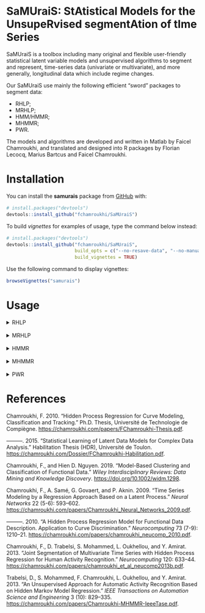 
<!-- README.md is generated from README.Rmd. Please edit that file -->

# **SaMUraiS**: **S**t**A**tistical **M**odels for the **U**nsupe**R**vised segment**A**tion of t**I**me **S**eries

SaMUraiS is a toolbox including many original and flexible user-friendly
statistical latent variable models and unsupervised algorithms to
segment and represent, time-series data (univariate or multivariate),
and more generally, longitudinal data which include regime changes.

Our SaMUraiS use mainly the following efficient “sword” packages to
segment data:

  - RHLP;
  - MRHLP;
  - HMM/HMMR;
  - MHMMR;
  - PWR.

The models and algorithms are developed and written in Matlab by Faicel
Chamroukhi, and translated and designed into R packages by Florian
Lecocq, Marius Bartcus and Faicel Chamroukhi.

<!-- badges: start -->

<!-- badges: end -->

# Installation

You can install the **samurais** package from
[GitHub](https://github.com/fchamroukhi/SaMUraiS) with:

``` r
# install.packages("devtools")
devtools::install_github("fchamroukhi/SaMUraiS")
```

To build *vignettes* for examples of usage, type the command below
instead:

``` r
# install.packages("devtools")
devtools::install_github("fchamroukhi/SaMUraiS", 
                         build_opts = c("--no-resave-data", "--no-manual"), 
                         build_vignettes = TRUE)
```

Use the following command to display vignettes:

``` r
browseVignettes("samurais")
```

# Usage

<details>

<summary>RHLP</summary>

``` r
library(samurais)

data("univtoydataset")

K <- 5 # Number of regimes (mixture components)
p <- 3 # Dimension of beta (order of the polynomial regressors)
q <- 1 # Dimension of w (order of the logistic regression: to be set to 1 for segmentation)
variance_type <- "heteroskedastic" # "heteroskedastic" or "homoskedastic" model

n_tries <- 1
max_iter = 1500
threshold <- 1e-6
verbose <- TRUE
verbose_IRLS <- FALSE

rhlp <- emRHLP(univtoydataset$x, univtoydataset$y, K, p, q, 
               variance_type, n_tries, max_iter, threshold, 
               verbose, verbose_IRLS)
#> EM: Iteration : 1 || log-likelihood : -2119.27308534609
#> EM: Iteration : 2 || log-likelihood : -1149.01040321999
#> EM: Iteration : 3 || log-likelihood : -1118.20384281234
#> EM: Iteration : 4 || log-likelihood : -1096.88260636121
#> EM: Iteration : 5 || log-likelihood : -1067.55719357295
#> EM: Iteration : 6 || log-likelihood : -1037.26620122646
#> EM: Iteration : 7 || log-likelihood : -1022.71743069484
#> EM: Iteration : 8 || log-likelihood : -1006.11825447077
#> EM: Iteration : 9 || log-likelihood : -1001.18491883952
#> EM: Iteration : 10 || log-likelihood : -1000.91250763556
#> EM: Iteration : 11 || log-likelihood : -1000.62280600209
#> EM: Iteration : 12 || log-likelihood : -1000.3030988811
#> EM: Iteration : 13 || log-likelihood : -999.932334880131
#> EM: Iteration : 14 || log-likelihood : -999.484219706691
#> EM: Iteration : 15 || log-likelihood : -998.928118038989
#> EM: Iteration : 16 || log-likelihood : -998.234244664472
#> EM: Iteration : 17 || log-likelihood : -997.359536276056
#> EM: Iteration : 18 || log-likelihood : -996.152654857298
#> EM: Iteration : 19 || log-likelihood : -994.697863447307
#> EM: Iteration : 20 || log-likelihood : -993.186583974542
#> EM: Iteration : 21 || log-likelihood : -991.81352379631
#> EM: Iteration : 22 || log-likelihood : -990.611295217008
#> EM: Iteration : 23 || log-likelihood : -989.539226273251
#> EM: Iteration : 24 || log-likelihood : -988.55311887915
#> EM: Iteration : 25 || log-likelihood : -987.539963690533
#> EM: Iteration : 26 || log-likelihood : -986.073920116541
#> EM: Iteration : 27 || log-likelihood : -983.263549878169
#> EM: Iteration : 28 || log-likelihood : -979.340492188909
#> EM: Iteration : 29 || log-likelihood : -977.468559852711
#> EM: Iteration : 30 || log-likelihood : -976.653534236095
#> EM: Iteration : 31 || log-likelihood : -976.5893387433
#> EM: Iteration : 32 || log-likelihood : -976.589338067237

rhlp$summary()
#> ---------------------
#> Fitted RHLP model
#> ---------------------
#> 
#> RHLP model with K = 5 components:
#> 
#>  log-likelihood nu       AIC       BIC       ICL
#>       -976.5893 33 -1009.589 -1083.959 -1083.176
#> 
#> Clustering table (Number of observations in each regimes):
#> 
#>   1   2   3   4   5 
#> 100 120 200 100 150 
#> 
#> Regression coefficients:
#> 
#>       Beta(K = 1) Beta(K = 2) Beta(K = 3) Beta(K = 4) Beta(K = 5)
#> 1    6.031875e-02   -5.434903   -2.770416    120.7699    4.027542
#> X^1 -7.424718e+00  158.705091   43.879453   -474.5888   13.194261
#> X^2  2.931652e+02 -650.592347  -94.194780    597.7948  -33.760603
#> X^3 -1.823560e+03  865.329795   67.197059   -244.2386   20.402153
#> 
#> Variances:
#> 
#>  Sigma2(K = 1) Sigma2(K = 2) Sigma2(K = 3) Sigma2(K = 4) Sigma2(K = 5)
#>       1.220624      1.110243      1.079394     0.9779734      1.028332

rhlp$plot()
```

<img src="man/figures/README-unnamed-chunk-5-1.png" style="display: block; margin: auto;" /><img src="man/figures/README-unnamed-chunk-5-2.png" style="display: block; margin: auto;" />

</details>

<br />

<details>

<summary>MRHLP</summary>

``` r
library(samurais)

data("multivtoydataset")

K <- 5 # Number of regimes (mixture components)
p <- 3 # Dimension of beta (order of the polynomial regressors)
q <- 1 # Dimension of w (order of the logistic regression: to be set to 1 for segmentation)
variance_type <- "heteroskedastic" # "heteroskedastic" or "homoskedastic" model

n_tries <- 1
max_iter <- 1500
threshold <- 1e-6
verbose <- TRUE
verbose_IRLS <- FALSE

mrhlp <- emMRHLP(multivtoydataset$x, multivtoydataset[,c("y1", "y2", "y3")], 
                 K, p, q, variance_type, n_tries, max_iter, threshold, verbose,
                 verbose_IRLS)
#> EM: Iteration : 1 || log-likelihood : -4975.54177550763
#> EM: Iteration : 2 || log-likelihood : -3108.34368262058
#> EM: Iteration : 3 || log-likelihood : -3083.17524290617
#> EM: Iteration : 4 || log-likelihood : -3052.50226046505
#> EM: Iteration : 5 || log-likelihood : -3020.60866761548
#> EM: Iteration : 6 || log-likelihood : -2967.37662637476
#> EM: Iteration : 7 || log-likelihood : -2948.61300516787
#> EM: Iteration : 8 || log-likelihood : -2945.45995948196
#> EM: Iteration : 9 || log-likelihood : -2937.99296980136
#> EM: Iteration : 10 || log-likelihood : -2924.28973590932
#> EM: Iteration : 11 || log-likelihood : -2901.25080505023
#> EM: Iteration : 12 || log-likelihood : -2859.88249265728
#> EM: Iteration : 13 || log-likelihood : -2858.05147227319
#> EM: Iteration : 14 || log-likelihood : -2856.38015373797
#> EM: Iteration : 15 || log-likelihood : -2854.68196733762
#> EM: Iteration : 16 || log-likelihood : -2852.69581368828
#> EM: Iteration : 17 || log-likelihood : -2849.93140687413
#> EM: Iteration : 18 || log-likelihood : -2846.34467342533
#> EM: Iteration : 19 || log-likelihood : -2843.82658697638
#> EM: Iteration : 20 || log-likelihood : -2842.75921489778
#> EM: Iteration : 21 || log-likelihood : -2842.2361309076
#> EM: Iteration : 22 || log-likelihood : -2841.91343876731
#> EM: Iteration : 23 || log-likelihood : -2841.66202744546
#> EM: Iteration : 24 || log-likelihood : -2841.41784741157
#> EM: Iteration : 25 || log-likelihood : -2841.14668922972
#> EM: Iteration : 26 || log-likelihood : -2840.82033081985
#> EM: Iteration : 27 || log-likelihood : -2840.39141033072
#> EM: Iteration : 28 || log-likelihood : -2839.74532802897
#> EM: Iteration : 29 || log-likelihood : -2838.62532237046
#> EM: Iteration : 30 || log-likelihood : -2836.64319641069
#> EM: Iteration : 31 || log-likelihood : -2833.87378876047
#> EM: Iteration : 32 || log-likelihood : -2831.75584262499
#> EM: Iteration : 33 || log-likelihood : -2831.16293539695
#> EM: Iteration : 34 || log-likelihood : -2831.0646784204
#> EM: Iteration : 35 || log-likelihood : -2831.06467491195

mrhlp$summary()
#> ----------------------
#> Fitted MRHLP model
#> ----------------------
#> 
#> MRHLP model with K = 5 regimes
#> 
#>  log-likelihood nu       AIC       BIC       ICL
#>       -2831.065 98 -2929.065 -3149.921 -3149.146
#> 
#> Clustering table:
#>   1   2   3   4   5 
#> 100 120 200 100 150 
#> 
#> 
#> ------------------
#> Regime 1 (K = 1):
#> 
#> Regression coefficients:
#> 
#>       Beta(d = 1)   Beta(d = 2) Beta(d = 3)
#> 1       0.4466558     0.8104534    -2.36719
#> X^1   -25.5100013   -20.5995360    32.75195
#> X^2   413.8717640   498.0085618  -541.38904
#> X^3 -1811.4612012 -2477.5546420  2523.64723
#> 
#> Covariance matrix:
#>                                   
#>  1.17712613  0.1114059  0.07303969
#>  0.11140591  0.8394152 -0.02442220
#>  0.07303969 -0.0244222  0.85240361
#> ------------------
#> Regime 2 (K = 2):
#> 
#> Regression coefficients:
#> 
#>     Beta(d = 1) Beta(d = 2) Beta(d = 3)
#> 1      21.30187   -4.108239    1.838238
#> X^1  -199.86512  112.953325  112.257782
#> X^2   905.60445 -449.623857 -493.914613
#> X^3 -1316.42937  581.197948  694.872075
#> 
#> Covariance matrix:
#>                                     
#>   1.0409982 -0.180821350 0.137568024
#>  -0.1808214  1.042169409 0.009699162
#>   0.1375680  0.009699162 0.754147599
#> ------------------
#> Regime 3 (K = 3):
#> 
#> Regression coefficients:
#> 
#>     Beta(d = 1) Beta(d = 2) Beta(d = 3)
#> 1     4.4721830    9.349642    6.349724
#> X^1   0.7467282  -33.315977   17.837763
#> X^2 -11.9302818   96.730621  -51.086769
#> X^3  16.1571109  -85.951201   42.760070
#> 
#> Covariance matrix:
#>                                     
#>   1.02026230 -0.04094457 -0.02544812
#>  -0.04094457  1.15656511  0.02852275
#>  -0.02544812  0.02852275  0.99750511
#> ------------------
#> Regime 4 (K = 4):
#> 
#> Regression coefficients:
#> 
#>     Beta(d = 1) Beta(d = 2) Beta(d = 3)
#> 1      1267.288   -840.5119   -10.37768
#> X^1   -5458.816   3613.7273    19.40201
#> X^2    7813.122  -5184.1100    14.37103
#> X^3   -3718.619   2475.7168   -29.55020
#> 
#> Covariance matrix:
#>                                       
#>   0.822157811  0.006792726 -0.03667011
#>   0.006792726  1.093351047 -0.07477892
#>  -0.036670114 -0.074778924  0.85425249
#> ------------------
#> Regime 5 (K = 5):
#> 
#> Regression coefficients:
#> 
#>     Beta(d = 1) Beta(d = 2) Beta(d = 3)
#> 1      194.7894    12.88268    483.8383
#> X^1   -658.4685   -45.73544  -1634.9482
#> X^2    753.1086    61.92925   1858.1529
#> X^3   -286.1078   -27.37495   -702.9064
#> 
#> Covariance matrix:
#>                                 
#>  1.1282728 0.25684915 0.02034990
#>  0.2568491 1.21055927 0.04414336
#>  0.0203499 0.04414336 0.77644297

mrhlp$plot()
```

<img src="man/figures/README-unnamed-chunk-6-1.png" style="display: block; margin: auto;" /><img src="man/figures/README-unnamed-chunk-6-2.png" style="display: block; margin: auto;" />

</details>

<br />

<details>

<summary>HMMR</summary>

``` r
library(samurais)

data("univtoydataset")

K <- 5 # Number of regimes (states)
p <- 3 # Dimension of beta (order of the polynomial regressors)
variance_type <- "heteroskedastic" # "heteroskedastic" or "homoskedastic" model

n_tries <- 1
max_iter <- 1500
threshold <- 1e-6
verbose <- TRUE

hmmr <- emHMMR(univtoydataset$x, univtoydataset$y, K, p, variance_type, 
               n_tries, max_iter, threshold, verbose)
#> EM: Iteration : 1 || log-likelihood : -1556.39696825601
#> EM: Iteration : 2 || log-likelihood : -1022.47935723687
#> EM: Iteration : 3 || log-likelihood : -1019.51830707432
#> EM: Iteration : 4 || log-likelihood : -1019.51780361388

hmmr$summary()
#> ---------------------
#> Fitted HMMR model
#> ---------------------
#> 
#> HMMR model with K = 5 components:
#> 
#>  log-likelihood nu       AIC       BIC
#>       -1019.518 49 -1068.518 -1178.946
#> 
#> Clustering table (Number of observations in each regimes):
#> 
#>   1   2   3   4   5 
#> 100 120 200 100 150 
#> 
#> Regression coefficients:
#> 
#>       Beta(K = 1) Beta(K = 2) Beta(K = 3) Beta(K = 4) Beta(K = 5)
#> 1    6.031872e-02   -5.326689    -2.65064    120.8612    3.858683
#> X^1 -7.424715e+00  157.189455    43.13601   -474.9870   13.757279
#> X^2  2.931651e+02 -643.706204   -92.68115    598.3726  -34.384734
#> X^3 -1.823559e+03  855.171715    66.18499   -244.5175   20.632196
#> 
#> Variances:
#> 
#>  Sigma2(K = 1) Sigma2(K = 2) Sigma2(K = 3) Sigma2(K = 4) Sigma2(K = 5)
#>       1.220624      1.111487      1.080043     0.9779724      1.028399

hmmr$plot()
```

<img src="man/figures/README-unnamed-chunk-7-1.png" style="display: block; margin: auto;" /><img src="man/figures/README-unnamed-chunk-7-2.png" style="display: block; margin: auto;" /><img src="man/figures/README-unnamed-chunk-7-3.png" style="display: block; margin: auto;" /><img src="man/figures/README-unnamed-chunk-7-4.png" style="display: block; margin: auto;" />

</details>

<br />

<details>

<summary>MHMMR</summary>

``` r
library(samurais)

data("multivtoydataset")

K <- 5 # Number of regimes (states)
p <- 3 # Dimension of beta (order of the polynomial regressors)
variance_type <- "heteroskedastic" # "heteroskedastic" or "homoskedastic" model

n_tries <- 1
max_iter <- 1500
threshold <- 1e-6
verbose <- TRUE

mhmmr <- emMHMMR(multivtoydataset$x, multivtoydataset[, c("y1", "y2", "y3")],
                 K, p, variance_type, n_tries, max_iter, threshold, verbose)
#> EM: Iteration : 1 || log-likelihood : -4425.29307889945
#> EM: Iteration : 2 || log-likelihood : -2876.80418310609
#> EM: Iteration : 3 || log-likelihood : -2876.69073409991
#> EM: Iteration : 4 || log-likelihood : -2876.69055273039

mhmmr$summary()
#> ----------------------
#> Fitted MHMMR model
#> ----------------------
#> 
#> MHMMR model with K = 5 regimes
#> 
#>  log-likelihood  nu       AIC       BIC
#>       -2876.691 114 -2990.691 -3247.605
#> 
#> Clustering table:
#>   1   2   3   4   5 
#> 100 120 200 100 150 
#> 
#> 
#> ------------------
#> Regime 1 (K = 1):
#> 
#> Regression coefficients:
#> 
#>     Beta(d = 1) Beta(d = 2) Beta(d = 3)
#> 1     0.1595884   0.4201364  -1.9684451
#> X^1  -1.7145325  11.7544140  -0.3006142
#> X^2  10.6877091 -50.1877444  18.6445441
#> X^3   2.3981783 -11.3098522   4.1479356
#> 
#> Covariance matrix:
#>                                    
#>  1.19029438  0.12929675  0.05476253
#>  0.12929675  0.86375075 -0.04927306
#>  0.05476253 -0.04927306  0.87780108
#> ------------------
#> Regime 2 (K = 2):
#> 
#> Regression coefficients:
#> 
#>     Beta(d = 1) Beta(d = 2) Beta(d = 3)
#> 1       5.15889     3.33862   10.451892
#> X^1    15.56177    13.57089   -2.723323
#> X^2   -23.21384   -21.11255    1.987222
#> X^3   -19.14783   -17.33469    2.005997
#> 
#> Covariance matrix:
#>                                   
#>   1.0610207 -0.18930477 0.12778054
#>  -0.1893048  1.04687322 0.01497034
#>   0.1277805  0.01497034 0.76036609
#> ------------------
#> Regime 3 (K = 3):
#> 
#> Regression coefficients:
#> 
#>     Beta(d = 1) Beta(d = 2) Beta(d = 3)
#> 1      4.795937    9.292094    6.795783
#> X^1   -1.263151  -32.958041   15.068148
#> X^2   -7.837624   96.000594  -45.446277
#> X^3   13.420270  -85.462348   38.987695
#> 
#> Covariance matrix:
#>                                     
#>   1.02087804 -0.04142857 -0.02435233
#>  -0.04142857  1.15623166  0.02795799
#>  -0.02435233  0.02795799  0.99869029
#> ------------------
#> Regime 4 (K = 4):
#> 
#> Regression coefficients:
#> 
#>     Beta(d = 1) Beta(d = 2) Beta(d = 3)
#> 1     -7.021181    4.833214  -11.605950
#> X^1   11.317211  -15.023656   24.674451
#> X^2    3.910821   -3.672965    6.844172
#> X^3  -10.872747   16.089951  -25.976569
#> 
#> Covariance matrix:
#>                                     
#>   0.87900680 -0.03091285 -0.03661533
#>  -0.03091285  1.11837399 -0.07481527
#>  -0.03661533 -0.07481527  0.85426254
#> ------------------
#> Regime 5 (K = 5):
#> 
#> Regression coefficients:
#> 
#>     Beta(d = 1) Beta(d = 2) Beta(d = 3)
#> 1    -0.8791755   -2.313216 -0.09479267
#> X^1   5.9187901    5.861810  8.23344181
#> X^2   3.5548127    3.717845  4.33488866
#> X^3  -5.1244038   -5.553392 -7.97025598
#> 
#> Covariance matrix:
#>                                  
#>  1.13188125 0.25712861 0.02924967
#>  0.25712861 1.21059097 0.04483453
#>  0.02924967 0.04483453 0.79846413

mhmmr$plot()
```

<img src="man/figures/README-unnamed-chunk-8-1.png" style="display: block; margin: auto;" /><img src="man/figures/README-unnamed-chunk-8-2.png" style="display: block; margin: auto;" /><img src="man/figures/README-unnamed-chunk-8-3.png" style="display: block; margin: auto;" /><img src="man/figures/README-unnamed-chunk-8-4.png" style="display: block; margin: auto;" />

</details>

<br />

<details>

<summary>PWR</summary>

``` r
library(samurais)

data("univtoydataset")

K <- 5 # Number of segments
p <- 3 # Polynomial degree

pwr <- fitPWRFisher(univtoydataset$x, univtoydataset$y, K, p)

pwr$plot()
```

<img src="man/figures/README-unnamed-chunk-9-1.png" style="display: block; margin: auto;" /><img src="man/figures/README-unnamed-chunk-9-2.png" style="display: block; margin: auto;" />

</details>

# References

<div id="refs" class="references">

<div id="ref-item5">

Chamroukhi, F. 2010. “Hidden Process Regression for Curve Modeling,
Classification and Tracking.” Ph.D. Thesis, Université de Technologie de
Compiègne. <https://chamroukhi.com/papers/FChamroukhi-Thesis.pdf>.

</div>

<div id="ref-item2">

———. 2015. “Statistical Learning of Latent Data Models for Complex Data
Analysis.” Habilitation Thesis (HDR), Université de Toulon.
<https://chamroukhi.com/Dossier/FChamroukhi-Habilitation.pdf>.

</div>

<div id="ref-item1">

Chamroukhi, F., and Hien D. Nguyen. 2019. “Model-Based Clustering and
Classification of Functional Data.” *Wiley Interdisciplinary Reviews:
Data Mining and Knowledge Discovery*.
<https://doi.org/10.1002/widm.1298>.

</div>

<div id="ref-item7">

Chamroukhi, F., A. Samé, G. Govaert, and P. Aknin. 2009. “Time Series
Modeling by a Regression Approach Based on a Latent Process.” *Neural
Networks* 22 (5-6): 593–602.
<https://chamroukhi.com/papers/Chamroukhi_Neural_Networks_2009.pdf>.

</div>

<div id="ref-item6">

———. 2010. “A Hidden Process Regression Model for Functional Data
Description. Application to Curve Discrimination.” *Neurocomputing* 73
(7-9): 1210–21.
<https://chamroukhi.com/papers/chamroukhi_neucomp_2010.pdf>.

</div>

<div id="ref-item3">

Chamroukhi, F., D. Trabelsi, S. Mohammed, L. Oukhellou, and Y. Amirat.
2013. “Joint Segmentation of Multivariate Time Series with Hidden
Process Regression for Human Activity Recognition.” *Neurocomputing*
120: 633–44.
<https://chamroukhi.com/papers/chamroukhi_et_al_neucomp2013b.pdf>.

</div>

<div id="ref-item4">

Trabelsi, D., S. Mohammed, F. Chamroukhi, L. Oukhellou, and Y. Amirat.
2013. “An Unsupervised Approach for Automatic Activity Recognition Based
on Hidden Markov Model Regression.” *IEEE Transactions on Automation
Science and Engineering* 3 (10): 829–335.
<https://chamroukhi.com/papers/Chamroukhi-MHMMR-IeeeTase.pdf>.

</div>

</div>
